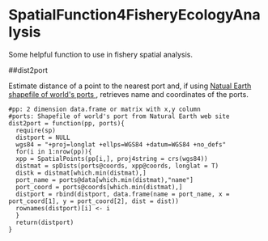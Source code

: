 # SpatialFunction4FisheryEcologyAnalysis
Some helpful function to use in fishery spatial analysis.

##dist2port

Estimate distance of a point to the nearest port and, if using <a href="http://www.naturalearthdata.com/downloads/10m-cultural-vectors/ports/"> Natual Earth shapefile of world's ports </a>, retrieves name and coordinates of the ports.

```{r global_options, include = FALSE}
#pp: 2 dimension data.frame or matrix with x,y column
#ports: Shapefile of world's port from Natural Earth web site
dist2port = function(pp, ports){
  require(sp)
  distport = NULL
  wgs84 = "+proj=longlat +ellps=WGS84 +datum=WGS84 +no_defs"
  for(i in 1:nrow(pp)){
  xpp = SpatialPoints(pp[i,], proj4string = crs(wgs84))
  distmat = spDists(ports@coords, xpp@coords, longlat = T)
  distk = distmat[which.min(distmat),]
  port_name = ports@data[which.min(distmat),"name"]
  port_coord = ports@coords[which.min(distmat),]
  distport = rbind(distport, data.frame(name = port_name, x = port_coord[1], y = port_coord[2], dist = dist))
  rownames(distport)[i] <- i
  }
  return(distport)
}
```
